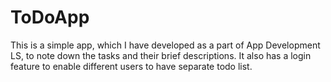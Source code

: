 # ToDoApp

This is a simple app, which I have developed as a part of App Development LS, to note down the tasks and their brief descriptions. It also has a login feature to enable different users to have separate todo list.


